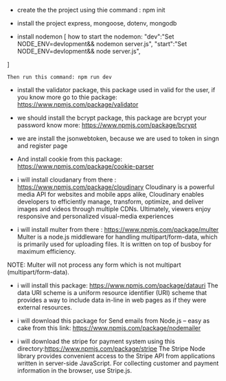- create the the project using thie command : npm init 

- install the project express, mongoose, dotenv, mongodb

- install nodemon 
[
    how to start the nodemon: 
    "dev":"Set NODE_ENV=devlopment&& nodemon server.js",
    "start":"Set NODE_ENV=devlopment&& node server.js",


]

    Then run this command: npm run dev 


- install the validator package, this package used in valid for the user, 
if you know more go to thie package: https://www.npmjs.com/package/validator
    


- we should install the bcrypt package, this package are bcrypt your password
know more: https://www.npmjs.com/package/bcrypt


- we are install the jsonwebtoken, because we are used to token in singn and register page 
- And install cookie from this package: https://www.npmjs.com/package/cookie-parser


- i will install cloudanary from there : https://www.npmjs.com/package/cloudinary
Cloudinary is a powerful media API for websites and mobile apps alike, Cloudinary enables developers to efficiently manage, transform, optimize, and deliver images and videos through multiple CDNs. Ultimately, viewers enjoy responsive and personalized visual-media experiences

- i will install multer from there : https://www.npmjs.com/package/multer
Multer is a node.js middleware for handling multipart/form-data, which is primarily used for uploading files. It is written on top of busboy for maximum efficiency.

NOTE: Multer will not process any form which is not multipart (multipart/form-data).


- i will install this package: https://www.npmjs.com/package/datauri
The data URI scheme is a uniform resource identifier (URI) scheme that provides a way to include data in-line in web pages as if they were external resources.



- i will download this package for  Send emails from Node.js – easy as cake
from this link: https://www.npmjs.com/package/nodemailer



- i will download the stripe for payment system using this directory:https://www.npmjs.com/package/stripe
The Stripe Node library provides convenient access to the Stripe API from applications written in server-side JavaScript.
For collecting customer and payment information in the browser, use Stripe.js.


